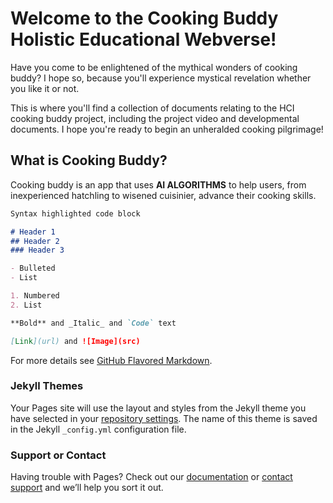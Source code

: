 # Welcome to the Cooking Buddy Holistic Educational Webverse!

Have you come to be enlightened of the mythical wonders of cooking buddy? I hope so, because you'll experience mystical revelation whether you like it or not.

This is where you'll find a collection of documents relating to the HCI cooking buddy project, including the project video and developmental documents. I hope you're ready to begin an unheralded cooking pilgrimage!


## What is Cooking Buddy?
Cooking buddy is an app that uses **AI ALGORITHMS** to help users, from inexperienced hatchling to wisened cuisinier, advance their cooking skills. 

```markdown
Syntax highlighted code block

# Header 1
## Header 2
### Header 3

- Bulleted
- List

1. Numbered
2. List

**Bold** and _Italic_ and `Code` text

[Link](url) and ![Image](src)
```

For more details see [GitHub Flavored Markdown](https://guides.github.com/features/mastering-markdown/).

### Jekyll Themes

Your Pages site will use the layout and styles from the Jekyll theme you have selected in your [repository settings](https://github.com/luke-favret/cookingbuddy/settings). The name of this theme is saved in the Jekyll `_config.yml` configuration file.

### Support or Contact

Having trouble with Pages? Check out our [documentation](https://help.github.com/categories/github-pages-basics/) or [contact support](https://github.com/contact) and we’ll help you sort it out.
